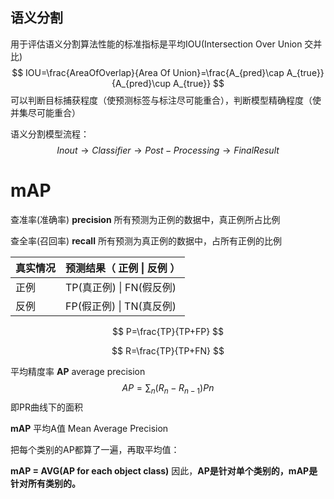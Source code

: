 ## 语义分割

用于评估语义分割算法性能的标准指标是平均IOU(Intersection Over Union 交并比)
$$
IOU=\frac{AreaOfOverlap}{Area Of Union}=\frac{A_{pred}\cap A_{true}}{A_{pred}\cup A_{true}}
$$
可以判断目标捕获程度（使预测标签与标注尽可能重合），判断模型精确程度（使并集尽可能重合）

语义分割模型流程：
$$
Inout\to Classifier \to Post-Processing \to Final Result
$$

# mAP

查准率(准确率) **precision** 所有预测为正例的数据中，真正例所占比例

 查全率(召回率) **recall** 所有预测为真正例的数据中，占所有正例的比例

| 真实情况 | 预测结果（ 正例            \|         反例       ） |
| -------- | --------------------------------------------------- |
| 正例     | TP(真正例)                   \|     FN(假反例)      |
| 反例     | FP(假正例)                   \|     TN(真反例)      |

$$
P=\frac{TP}{TP+FP}
$$

$$
R=\frac{TP}{TP+FN}
$$

平均精度率 **AP** average precision
$$
AP=\sum_n\left(R_n-R_{n-1}\right)Pn
$$
即PR曲线下的面积 

**mAP** 平均A值 Mean Average Precision

把每个类别的AP都算了一遍，再取平均值：

**mAP = AVG(AP for each object class)** 因此，**AP是针对单个类别的，mAP是针对所有类别的。**